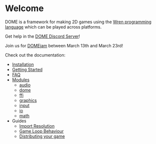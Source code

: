 Welcome
============

DOME is a framework for making 2D games using the [Wren programming language](http://wren.io) which can be played across platforms.

Get help in the [DOME Discord Server](https://discord.gg/Py96zeH)!

Join us for [DOMEjam](https://itch.io/jam/domejam) between March 13th and March 23rd!

Check out the documentation:

* [Installation](installation)
* [Getting Started](getting-started)
* [FAQ](faq)
* [Modules](modules/)
  * [audio](modules/audio)
  * [dome](modules/dome)
  * [ffi](modules/ffi)
  * [graphics](modules/graphics)
  * [input](modules/input)
  * [io](modules/io)
  * [math](modules/math)
* Guides
  * [Import Resolution](guides/module-imports)
  * [Game Loop Behaviour](guides/game-loop)
  * [Distributing your game](guides/distribution)

